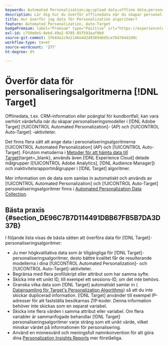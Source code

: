 ```yaml
---
keywords: Automated Personalization;ap;upload data;offline data;personaliseringsalgoritm;auto target;auto target;best practices
description: Lär dig hur du överför offlinedata när du skapar personaliseringsmodeller i  [!DNL Adobe Target] [!UICONTROL Automated Personalization]- (AP) och [!UICONTROL Auto-Target]-aktiviteter.
title: Hur överför jag data för Personalization algoritmer?
feature: Automated Personalization, Auto-Target
badgePremium: label="Premium" type="Positive" url="https://experienceleague.adobe.com/docs/target/using/introduction/intro.html?lang=en#premium newtab=true" tooltip="Se vad som ingår i Target Premium."
exl-id: c750e0e5-8ebd-49a2-9705-05f593aaf0b9
source-git-commit: 3f64da1c9a1146e4d2d9389d6d5ce764764d2d9c
workflow-type: tm+mt
source-wordcount: '277'
ht-degree: 0%

---
```


# Överför data för personaliseringsalgoritmerna [!DNL Target]

Offlinedata, t.ex. CRM-information eller poängtal för kundbortfall, kan vara oerhört värdefulla när du skapar personaliseringsmodeller i [!DNL Adobe Target] [!UICONTROL Automated Personalization]- (AP) och [!UICONTROL Auto-Target] -aktiviteter.

Det finns flera sätt att ange data i personaliseringsalgoritmerna [!UICONTROL Automated Personalization] (AP) och [!UICONTROL Auto-Target]. Förutom metoderna i [Metoder för att hämta data till Target](https://experienceleague.adobe.com/docs/target-dev/developer/implementation/methods/methods-to-get-data-into-target.html){target=_blank}, används även [!DNL Experience Cloud] delade målgrupper ([!UICONTROL Adobe Analytics], [!DNL Audience Manager]) och inaktivitetsrapportmålgrupper i [!DNL Target] algoritmer.

Mer information om de data som samlas in automatiskt och används av [!UICONTROL Automated Personalization] och [!UICONTROL Auto-Target] personaliseringsalgoritmer finns i [Automated Personalization Data Collection](/help/main/c-activities/t-automated-personalization/ap-data.md).

## Bästa praxis {#section_DE96C7B7D114491DBB67FB5B7DA3D37B}

I följande lista visas de bästa sätten att överföra data för [!DNL Target]-personaliseringsalgoritmer:

* Ju mer högkvalitativa data som är tillgängliga för [!DNL Target]-personaliseringsalgoritmer, desto bättre kvalitet får de resulterande modellerna i dina [!UICONTROL Automated Personalization]- och [!UICONTROL Auto-Target]-aktiviteter.
* Begränsa med flera profilskript eller attribut som har samma syfte.
* Skicka inte ett unikt ID, till exempel ett sessions-ID, om det inte behövs.
* Granska vilka data som [!DNL Target] automatiskt samlar in ( [Datainsamling för Target&#39;s Personalization Algorithms](/help/main/c-activities/t-automated-personalization/ap-data.md)) så att du inte skickar duplicerad information. [!DNL Target] använder till exempel IP-adresser för att fastställa besökarnas ZIP-koder. Denna information behöver inte skickas som en separat variabel.
* Skicka inte flera värden i samma attribut eller variabel. Om flera variabler är sammanfogade behandlar [!DNL Target] personaliseringsalgoritmer varje sträng som ett unikt värde, vilket minskar värdet på informationen för personalisering.
* Använd en minnesvärd och meningsfull namnkonvention för att göra dina [Personalization Insights Reports](/help/main/c-reports/c-personalization-insights-reports/personalization-insights-reports.md#concept_A897070E1EDC403EB84CFB7A6ECAD767) mer förståeliga.
